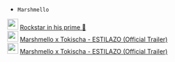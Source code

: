 * `Marshmello`  <br>

<img src="https://user-images.githubusercontent.com/73633146/164887546-32d60e40-0f07-4cfe-96a7-35ef897b3c8d.png" height="25" >  [Rockstar in his prime 💫](https://files.catbox.moe/md62rz.mp4) <br>
<img src="https://user-images.githubusercontent.com/73633146/164951417-4742c94d-cf72-4f0d-996c-9746fa373c7c.png" height="25" >  [Marshmello x Tokischa - ESTILAZO (Official Trailer)](https://user-images.githubusercontent.com/73633146/164951426-149e7249-74da-4e71-9b5f-d5f5d6e43a18.mp4) <br>
<img src="https://user-images.githubusercontent.com/73633146/165195289-fb7f709d-ac29-4dbd-8881-a2f067d838c6.png" height="25" >  [Marshmello x Tokischa - ESTILAZO (Official Trailer)](https://mellowang.pikapod.net/wl/?id=hqK82dhZZM0zUAsCD4GRDunXTDbcAKJK&fmode=open) <br>
<src img="">
